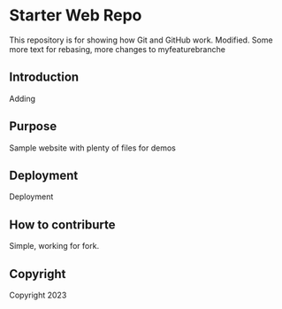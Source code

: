 # Starter Web Repo

This repository is for showing how Git and GitHub work. Modified. Some more text for rebasing, more changes to myfeaturebranche

## Introduction

Adding

## Purpose

Sample website with plenty of files for demos

## Deployment

Deployment

## How to contriburte

Simple, working for fork.

## Copyright

Copyright 2023